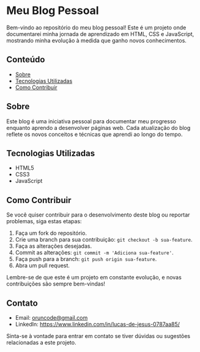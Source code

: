 # Meu Blog Pessoal

Bem-vindo ao repositório do meu blog pessoal! Este é um projeto onde documentarei minha jornada de aprendizado em HTML, CSS e JavaScript, mostrando minha evolução à medida que ganho novos conhecimentos.

## Conteúdo

- [Sobre](#sobre)
- [Tecnologias Utilizadas](#tecnologias-utilizadas)
- [Como Contribuir](#como-contribuir)

## Sobre

Este blog é uma iniciativa pessoal para documentar meu progresso enquanto aprendo a desenvolver páginas web. Cada atualização do blog reflete os novos conceitos e técnicas que aprendi ao longo do tempo.

## Tecnologias Utilizadas

- HTML5
- CSS3
- JavaScript

## Como Contribuir

Se você quiser contribuir para o desenvolvimento deste blog ou reportar problemas, siga estas etapas:

1. Faça um fork do repositório.
2. Crie uma branch para sua contribuição: `git checkout -b sua-feature`.
3. Faça as alterações desejadas.
4. Commit as alterações: `git commit -m 'Adiciona sua-feature'`.
5. Faça push para a branch: `git push origin sua-feature`.
6. Abra um pull request.

Lembre-se de que este é um projeto em constante evolução, e novas contribuições são sempre bem-vindas!

## Contato

- Email: oruncode@gmail.com
- LinkedIn: https://www.linkedin.com/in/lucas-de-jesus-0787aa85/

Sinta-se à vontade para entrar em contato se tiver dúvidas ou sugestões relacionadas a este projeto.

